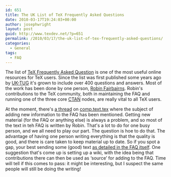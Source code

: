```yaml
---
id: 651
title: The UK List of TeX Frequently Asked Questions
date: 2010-03-17T19:24:03+00:00
author: josephwright
layout: post
guid: http://www.texdev.net/?p=651
permalink: /2010/03/17/the-uk-list-of-tex-frequently-asked-questions/
categories:
  - General
tags:
  - FAQ
---
```

The list of <a title="TeX Frequently Asked Questions" href="http://www.tex.ac.uk/cgi-bin/texfaq2html?introduction=yes">TeX Frequently Asked Question</a> is one of the most useful online resources for TeX users. Since the list was first published some years ago by <a title="The UK TeX Users' Group" href="http://uk.tug.org/">UK-TUG</a> it's grown to include over 400 questions and answers. Most of the work has been done by one person, <a href="http://www.cl.cam.ac.uk/~rf10/">Robin Fairbairns</a>. Robin's contributions to the TeX community, both in maintaining the FAQ and running one of the three core <a title="The Comprehensive TeX Archive Network" href="http://www.ctan.org/">CTAN</a> nodes, are really vital to all TeX users.

At the moment, there's <a href="http://groups.google.com/group/comp.text.tex/browse_frm/thread/923bd11fef14bc0c">a thread</a> on <a title="comp.text.tex via Google Groups" href="http://groups.google.com/group/comp.text.tex/topics">comp.text.tex</a> where the subject of adding new information to the FAQ has been mentioned. Getting new material (for the FAQ or anything else) is always a problem, and so most of the text in teh FAQ is written by Robin. That's a lot to do for one busy person, and we all need to play our part. The question is hoe to do that. The advantage of having one person writing everything is that the quality is good, and there is care taken to keep material up to date. So if you spot a gap, your best sending some (good) text <a href="http://www.tex.ac.uk/cgi-bin/texfaq2html?label=noans+newans">as detailed in the FAQ itself</a>. One suggestion that's come up is setting up a wiki, with the idea being that contributions there can then be used as ‘source’ for adding to the FAQ. Time will tell if this comes to pass: it might be interesting, but I suspect the same people will still be doing the writing!

